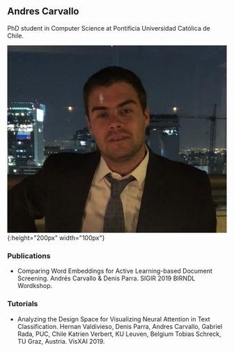 ## Andres Carvallo

PhD student in Computer Science at Pontificia Universidad Católica de Chile. 

![foto](/assets/foto.png){:height="200px" width="100px"}


### Publications
- Comparing Word Embeddings for Active Learning-based Document Screening. Andrés Carvallo & Denis Parra. SIGIR 2019 BIRNDL Wordkshop.

### Tutorials 
- Analyzing the Design Space for Visualizing Neural Attention in Text Classification. Hernan Valdivieso, Denis Parra, Andres Carvallo, Gabriel Rada, PUC, Chile 
Katrien Verbert, KU Leuven, Belgium 
Tobias Schreck, TU Graz, Austria. VisXAI 2019.

